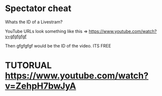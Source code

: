 # Spectator cheat
 Whats the ID of a Livestram?
 
YouTube URLs look something like this => https://www.youtube.com/watch?v=gfgfgfgf

Then gfgfgfgf would be the ID of the video. ITS FREE
# TUTORUAL https://www.youtube.com/watch?v=ZehpH7bwJyA
